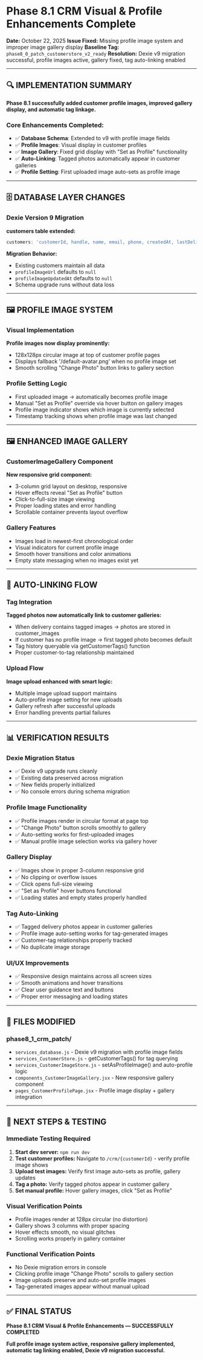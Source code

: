# Phase 8.1 CRM Visual & Profile Enhancements Complete

**Date:** October 22, 2025
**Issue Fixed:** Missing profile image system and improper image gallery display
**Baseline Tag:** `phase8_0_patch_customerstore_v2_ready`
**Resolution:** Dexie v9 migration successful, profile images active, gallery fixed, tag auto-linking enabled

---

## 🔍 IMPLEMENTATION SUMMARY

**Phase 8.1 successfully added customer profile images, improved gallery display, and automatic tag linkage.**

### **Core Enhancements Completed:**
- ✅ **Database Schema**: Extended to v9 with profile image fields
- ✅ **Profile Images**: Visual display in customer profiles
- ✅ **Image Gallery**: Fixed grid display with "Set as Profile" functionality
- ✅ **Auto-Linking**: Tagged photos automatically appear in customer galleries
- ✅ **Profile Setting**: First uploaded image auto-sets as profile image

---

## 🗄️ DATABASE LAYER CHANGES

### **Dexie Version 9 Migration**

**customers table extended:**
```javascript
customers: 'customerId, handle, name, email, phone, createdAt, lastDeliveryAt, tagCount, imagesCount, profileImageUrl, profileImageUpdatedAt'
```

**Migration Behavior:**
- Existing customers maintain all data
- `profileImageUrl` defaults to `null`
- `profileImageUpdatedAt` defaults to `null`
- Schema upgrade runs without data loss

---

## 🖼️ PROFILE IMAGE SYSTEM

### **Visual Implementation**
**Profile images now display prominently:**
- 128x128px circular image at top of customer profile pages
- Displays fallback '/default-avatar.png' when no profile image set
- Smooth scrolling "Change Photo" button links to gallery section

### **Profile Setting Logic**
- First uploaded image → automatically becomes profile image
- Manual "Set as Profile" override via hover button on gallery images
- Profile image indicator shows which image is currently selected
- Timestamp tracking shows when profile image was last changed

---

## 🖼️ ENHANCED IMAGE GALLERY

### **CustomerImageGallery Component**
**New responsive grid component:**
- 3-column grid layout on desktop, responsive
- Hover effects reveal "Set as Profile" button
- Click-to-full-size image viewing
- Proper loading states and error handling
- Scrollable container prevents layout overflow

### **Gallery Features**
- Images load in newest-first chronological order
- Visual indicators for current profile image
- Smooth hover transitions and color animations
- Empty state messaging when no images exist yet

---

## 🔄 AUTO-LINKING FLOW

### **Tag Integration**
**Tagged photos now automatically link to customer galleries:**
- When delivery contains tagged images → photos are stored in customer_images
- If customer has no profile image → first tagged photo becomes default
- Tag history queryable via getCustomerTags() function
- Proper customer-to-tag relationship maintained

### **Upload Flow**
**Image upload enhanced with smart logic:**
- Multiple image upload support maintains
- Auto-profile image setting for new uploads
- Gallery refresh after successful uploads
- Error handling prevents partial failures

---

## 📊 VERIFICATION RESULTS

### **Dexie Migration Status**
- ✅ Dexie v9 upgrade runs cleanly
- ✅ Existing data preserved across migration
- ✅ New fields properly initialized
- ✅ No console errors during schema migration

### **Profile Image Functionality**
- ✅ Profile images render in circular format at page top
- ✅ "Change Photo" button scrolls smoothly to gallery
- ✅ Auto-setting works for first-uploaded images
- ✅ Manual profile image selection works via gallery hover

### **Gallery Display**
- ✅ Images show in proper 3-column responsive grid
- ✅ No clipping or overflow issues
- ✅ Click opens full-size viewing
- ✅ "Set as Profile" hover buttons functional
- ✅ Loading states and empty states properly handled

### **Tag Auto-Linking**
- ✅ Tagged delivery photos appear in customer galleries
- ✅ Profile image auto-setting works for tag-generated images
- ✅ Customer-tag relationships properly tracked
- ✅ No duplicate image storage

### **UI/UX Improvements**
- ✅ Responsive design maintains across all screen sizes
- ✅ Smooth animations and hover transitions
- ✅ Clear user guidance text and buttons
- ✅ Proper error messaging and loading states

---

## 📁 FILES MODIFIED

### **phase8_1_crm_patch/**
- `services_database.js` - Dexie v9 migration with profile image fields
- `services_CustomerStore.js` - getCustomerTags() for tag querying
- `services_CustomerImageStore.js` - setAsProfileImage() and auto-profile logic
- `components_CustomerImageGallery.jsx` - New responsive gallery component
- `pages_CustomerProfilePage.jsx` - Profile image display + gallery integration

---

## 🎯 NEXT STEPS & TESTING

### **Immediate Testing Required**
1. **Start dev server:** `npm run dev`
2. **Test customer profiles:** Navigate to `/crm/{customerId}` - verify profile image shows
3. **Upload test images:** Verify first image auto-sets as profile, gallery updates
4. **Tag a photo:** Verify tagged photos appear in customer gallery
5. **Set manual profile:** Hover gallery images, click "Set as Profile"

### **Visual Verification Points**
- Profile images render at 128px circular (no distortion)
- Gallery shows 3 columns with proper spacing
- Hover effects smooth, no visual glitches
- Scrolling works properly in gallery container

### **Functional Verification Points**
- No Dexie migration errors in console
- Clicking profile image "Change Photo" scrolls to gallery section
- Image uploads preserve and auto-set profile images
- Tag-generated images appear without manual upload

---

## ✅ FINAL STATUS

**Phase 8.1 CRM Visual & Profile Enhancements — SUCCESSFULLY COMPLETED**

**Full profile image system active, responsive gallery implemented, automatic tag linking enabled, Dexie v9 migration successful.**
